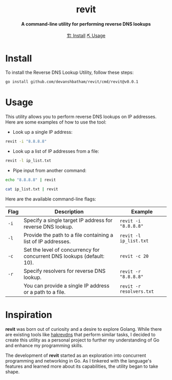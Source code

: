 <h1 align="center">
    revit
  <br>
</h1>

<h4 align="center">A command-line utility for performing reverse DNS lookups</h4>


<p align="center">
  <a href="#install">🏗️ Install</a>
  <a href="#usage">⛏️ Usage</a>
  <br>
</p>



# Install
To install the Reverse DNS Lookup Utility, follow these steps:

```sh
go install github.com/devanshbatham/revit/cmd/revit@v0.0.1
```


# Usage
This utility allows you to perform reverse DNS lookups on IP addresses. Here are some examples of how to use the tool:

- Look up a single IP address:
```sh
revit -i "8.8.8.8"
```

- Look up a list of IP addresses from a file:
```sh
revit -l ip_list.txt
```

- Pipe input from another command:
```sh
echo "8.8.8.8" | revit
```

```sh
cat ip_list.txt | revit
```

Here are the available command-line flags:

| Flag        | Description                                                        | Example                    |
|-------------|--------------------------------------------------------------------|----------------------------|
| `-i`        | Specify a single target IP address for reverse DNS lookup.        | `revit -i "8.8.8.8"`    |
| `-l`        | Provide the path to a file containing a list of IP addresses.     | `revit -l ip_list.txt`     |
| `-c`        | Set the level of concurrency for concurrent DNS lookups (default: 10). | `revit -c 20`              |
| `-r`        | Specify resolvers for reverse DNS lookup.                         | `revit -r "8.8.8.8"`       |
|             | You can provide a single IP address or a path to a file.          | `revit -r resolvers.txt`   |



# Inspiration

**revit** was born out of curiosity and a desire to explore Golang. While there are existing tools like [hakrevdns](https://github.com/hakluke/hakrevdns) that perform similar tasks, I decided to create this utility as a personal project to further my understanding of Go and enhance my programming skills.

The development of **revit** started as an exploration into concurrent programming and networking in Go. As I tinkered with the language's features and learned more about its capabilities, the utility began to take shape. 